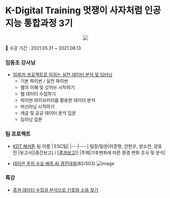 #  K-Digital Training 멋쟁이 사자처럼 인공지능 통합과정 3기

<p align="center">
<img src= https://user-images.githubusercontent.com/85726134/135038719-cadf796a-dfd1-4823-a46a-0a85f54c1537.png />
</p>

📆 수강 기간 : 2021.05.31 ~ 2021.08.13


### 임동조 강사님
- [10회차 프로젝트로 익히는 실전 데이터 분석 및 딥러닝](https://github.com/LDJWJ/LikeLion_10th_DataCourse)
  - 기본 파이썬 / 실전 파이썬
  - 웹의 이해 및 깃허브 시작하기
  - 웹 데이터 수집하기
  - 파이썬 라이브러리를 활용한 데이터 분석
  - 머신러닝 시작하기
  - 캐글 및 공공 데이터 분석 입문
  - 딥러닝 입문

### 팀 프로젝트
- [KDT 해커톤](https://github.com/xoyeon/KDT_LikeLion/tree/main/KDT_Hackathon)
  팀 이름 | ESC팀|
  |---|----|
  팀장/팀원|이준명, 안현우, 양소연, 양효진
  |보고서|[중간보고] /  [[결과보고]](https://github.com/LDJWJ/LikeLion_10th_DataCourse/blob/82b9649ffb8c73babb516dd2c8d144700d953f5b/01_Project_Second_DataAnalysis/reports/%EC%B5%9C%EC%A2%85%EB%B0%9C%ED%91%9C_G_ESC%ED%8C%80_0709.pdf)|
  |주제|기후변화에 따른 환경 변화 조사 및 분석|
  
- [데이콘 주차 수요 예측 AI 경진대회](https://github.com/KimHyerin25/LikeLion_2nd_TeamProject_-AI-)(82/503)
  ![image](https://github.com/xoyeon/KDT_LikeLion/assets/85726134/699fed62-8975-4441-9300-0b68f91139b9)


### 특강
- [증권 데이터 수집과 분석으로 신호와 소음 찾기](https://github.com/xoyeon/finance-data-analysis)
